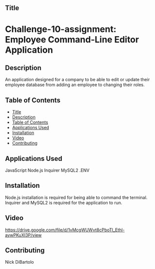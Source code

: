 ## Title
# Challenge-10-assignment: Employee Command-Line Editor Application

## Description
An application designed for a company to be able to edit or update their employee database from adding an employee to changing their roles.
## Table of Contents
- [Title](#title)
- [Description](#description)
- [Table of Contents](#table-of-contents)
- [Applications Used](#Applications-Used)
- [Installation](#installation)
- [Video](#video)
- [Contributing](#contributing)
## Applications Used
JavaScript
Node.js
Inquirer
MySQL2
.ENV
## Installation
Node.js installation is required for being able to command the terminal.
Inquirer and MySQL2 is required for the application to run.
## Video
https://drive.google.com/file/d/1vMcgWUWvt8cPboTl_Ethl-aywPKuXI3P/view
## Contributing
Nick DiBartolo
